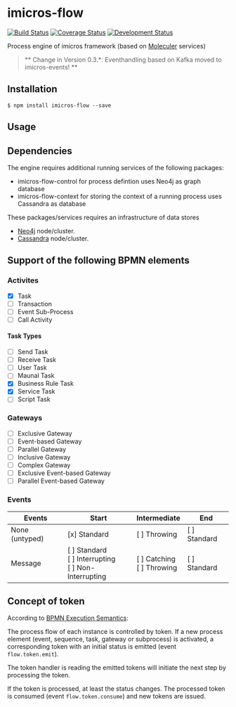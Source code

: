 # imicros-flow
[![Build Status](https://travis-ci.org/al66/imicros-flow.svg?branch=master)](https://travis-ci.org/al66/imicros-flow)
[![Coverage Status](https://coveralls.io/repos/github/al66/imicros-flow/badge.svg?branch=master)](https://coveralls.io/github/al66/imicros-flow?branch=master)
[![Development Status](https://img.shields.io/badge/status-under_development-red)](https://img.shields.io/badge/status-under_development-red)

Process engine of imicros framework (based on [Moleculer](https://github.com/moleculerjs/moleculer) services)

> ** Change in Version 0.3.*: Eventhandling based on Kafka moved to imicros-events! **   
    
## Installation
```
$ npm install imicros-flow --save
```

## Usage


## Dependencies
The engine requires additional running services of the following packages: 
- imicros-flow-control for process defintion uses Neo4j as graph database
- imicros-flow-context for storing the context of a running process uses Cassandra as database

These packages/services requires an infrastructure of data stores  
- [Neo4j](https://neo4j.com/) node/cluster.
- [Cassandra](https://cassandra.apache.org/) node/cluster.

## Support of the following BPMN elements 

### Activites
- [x] Task
- [ ] Transaction
- [ ] Event Sub-Process
- [ ] Call Activity

#### Task Types
- [ ] Send Task
- [ ] Receive Task
- [ ] User Task
- [ ] Maunal Task
- [x] Business Rule Task
- [x] Service Task
- [ ] Script Task

### Gateways
- [ ] Exclusive Gateway
- [ ] Event-based Gateway
- [ ] Parallel Gateway
- [ ] Inclusive Gateway
- [ ] Complex Gateway
- [ ] Exclusive Event-based Gateway
- [ ] Parallel Event-based Gateway

### Events

Events         | Start                    | Intermediate             | End
-------------- | ------------------------ | ------------------------ | ------------------------
None (untyped) | [x] Standard  | [ ] Throwing | [ ] Standard
Message        | [ ] Standard <br/> [ ] Interrupting <br/> [ ] Non-Interrupting | [ ] Catching <br/> [ ] Throwing | [ ] Standard



## Concept of token
According to [BPMN Execution Semantics](https://www.omg.org/spec/BPMN/2.0/PDF/):

The process flow of each instance is controlled by token. If a new process element (event, sequence, task, gateway or subprocess) is activated, a corresponding token with an initial status is emitted (event `flow.token.emit`). 

The token handler is reading the emitted tokens will initiate the next step by processing the token.

If the token is processed, at least the status changes. The processed token is consumed (event `flow.token.consume`) and new tokens are issued.
